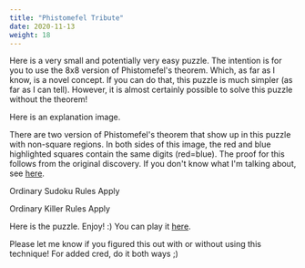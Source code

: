 ```yaml
---
title: "Phistomefel Tribute"
date: 2020-11-13
weight: 18
---
```


<p>Here is a very small and potentially very easy puzzle. The intention is for you to use the 8x8 version of Phistomefel's theorem. Which, as far as I know, is a novel concept. If you can do that, this puzzle is much simpler (as far as I can tell). However, it is almost certainly possible to solve this puzzle without the theorem!</p>
<p>
Here is an explanation image.



There are two version of Phistomefel's theorem that show up in this puzzle with non-square regions. In both sides of this image, the red and blue highlighted squares contain the same digits (red=blue). The proof for this follows from the original discovery. If you don't know what I'm talking about, see <a href="http://forum.logic-masters.de/showthread.php?tid=1811">here</a>.
</p>
<p>
Ordinary Sudoku Rules Apply
</p>
<p>
Ordinary Killer Rules Apply
</p>
<p>Here is the puzzle. Enjoy! :)
You can play it <a href="https://sudokupad.app/slwgbov16y">here</a>.

Please let me know if you figured this out with or without using this technique! For added cred, do it both ways ;)

</p>